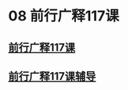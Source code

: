 # 08 前行广释117课

## [前行广释117课](https://huidengchanxiu.net/refs/qxgs/qxgs-10jgsd#前行广释第117课)

## [前行广释117课辅导](https://huidengchanxiu.net/refs/qxgs/fudao/qxgsfd-10jgsd#前行广释第117课辅导)
